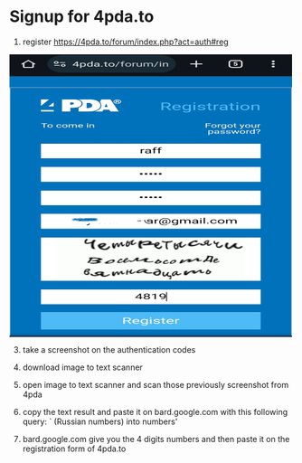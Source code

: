# Signup for 4pda.to

1. register https://4pda.to/forum/index.php?act=auth#reg

<img align="center" width="500" height="500" src="https://github.com/xiv3r/4pda.to/blob/main/main/IMG_20231225_160355.jpg">

3. take a screenshot on the authentication codes


5. download image to text scanner
6. open image to text scanner and scan those previously screenshot from 4pda
7. copy the text result and paste it on bard.google.com with this following query: ` (Russian numbers) into numbers'
8. bard.google.com give you the 4 digits numbers and then paste it on the registration form of 4pda.to
